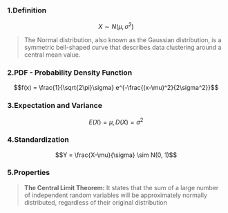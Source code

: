 ### 1.Definition

$$X \sim N(\mu, \sigma^2)$$

>The Normal distribution, also known as the Gaussian distribution, is a symmetric bell-shaped curve that describes data clustering around a central mean value.


### 2.PDF - Probability Density Function

$$f(x) = \frac{1}{\sqrt{2\pi}\sigma} e^{-\frac{(x-\mu)^2}{2\sigma^2}}$$


### 3.Expectation and Variance

$$E(X) = \mu, D(X) = \sigma^2$$


### 4.Standardization

$$Y = \frac{X-\mu}{\sigma} \sim N(0, 1)$$

### 5.Properties

>**The Central Limit Theorem:** 
>It states that the sum of a large number of independent random variables will be approximately normally distributed, regardless of their original distribution

